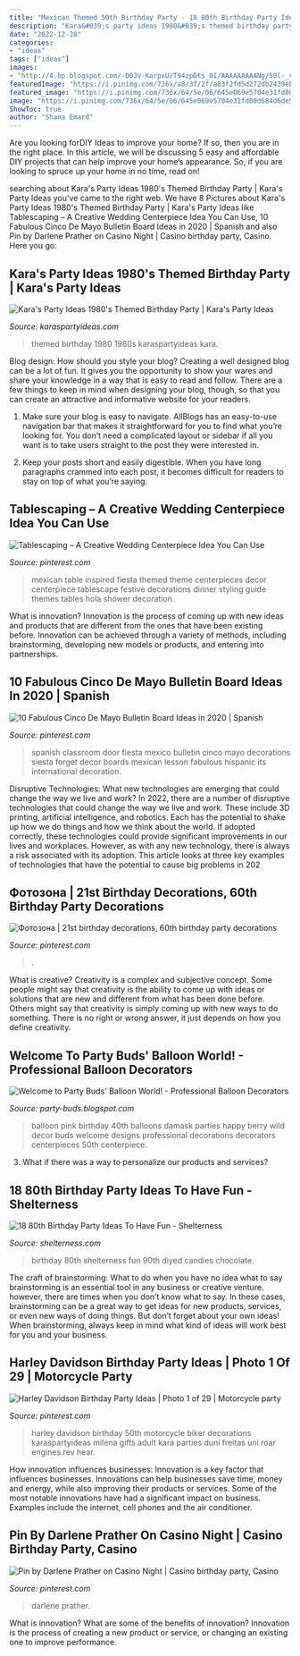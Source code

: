 ```yaml
---
title: "Mexican Themed 50th Birthday Party - 18 80th Birthday Party Ideas To Have Fun"
description: "Kara&#039;s party ideas 1980&#039;s themed birthday party"
date: "2022-12-28"
categories:
- "ideas"
tags: ["ideas"]
images:
- "http://4.bp.blogspot.com/-D0JV-KarpxU/T94zpDts_0I/AAAAAAAAANg/50l-_v2UWhc/s1600/IMG-20120616-01038.jpg"
featuredImage: "https://i.pinimg.com/736x/a8/3f/2f/a83f2fd5d272db2439eb4856d3ebff64.jpg"
featured_image: "https://i.pinimg.com/736x/64/5e/06/645e069e5704e31fd00d684d6de59d03.jpg"
image: "https://i.pinimg.com/736x/64/5e/06/645e069e5704e31fd00d684d6de59d03.jpg"
ShowToc: true
author: "Shana Emard"
---
```



Are you looking forDIY Ideas to improve your home? If so, then you are in the right place. In this article, we will be discussing 5 easy and affordable DIY projects that can help improve your home’s appearance. So, if you are looking to spruce up your home in no time, read on!

	

		
searching about Kara&#039;s Party Ideas 1980&#039;s Themed Birthday Party | Kara&#039;s Party Ideas you've came to the right web. We have 8 Pictures about Kara&#039;s Party Ideas 1980&#039;s Themed Birthday Party | Kara&#039;s Party Ideas like Tablescaping – A Creative Wedding Centerpiece Idea You Can Use, 10 Fabulous Cinco De Mayo Bulletin Board Ideas in 2020 | Spanish and also Pin by Darlene Prather on Casino Night | Casino birthday party, Casino. Here you go:
		
    
## Kara&#039;s Party Ideas 1980&#039;s Themed Birthday Party | Kara&#039;s Party Ideas

<img loading=lazy src="https://karaspartyideas.com/wp-content/uploads/2017/07/1980s-Themed-Birthday-Party-via-Karas-Party-Ideas-KarasPartyIdeas.com6_.jpg" onerror="this.onerror=null;this.src='https://tse4.mm.bing.net/th?id=OIP.NVOyoHEaL266GNAuEzQFpgHaLH&amp;pid=15.1';" alt="Kara&#039;s Party Ideas 1980&#039;s Themed Birthday Party | Kara&#039;s Party Ideas">

_Source: karaspartyideas.com_

>themed birthday 1980 1980s karaspartyideas kara. 

	

Blog design: How should you style your blog?
Creating a well designed blog can be a lot of fun. It gives you the opportunity to show your wares and share your knowledge in a way that is easy to read and follow. There are a few things to keep in mind when designing your blog, though, so that you can create an attractive and informative website for your readers.
1. Make sure your blog is easy to navigate. AllBlogs has an easy-to-use navigation bar that makes it straightforward for you to find what you’re looking for. You don’t need a complicated layout or sidebar if all you want is to take users straight to the post they were interested in.

2. Keep your posts short and easily digestible. When you have long paragraphs crammed into each post, it becomes difficult for readers to stay on top of what you’re saying.

    
## Tablescaping – A Creative Wedding Centerpiece Idea You Can Use

<img loading=lazy src="https://i.pinimg.com/736x/6d/0b/4d/6d0b4da9396735ea083ca799bf039090.jpg" onerror="this.onerror=null;this.src='https://tse3.mm.bing.net/th?id=OIP.LGZnjxa4xQ3rOpfwGu0G5AHaKX&amp;pid=15.1';" alt="Tablescaping – A Creative Wedding Centerpiece Idea You Can Use">

_Source: pinterest.com_

>mexican table inspired fiesta themed theme centerpieces decor centerpiece tablescape festive decorations dinner styling guide themes tables hola shower decoration. 

	

What is innovation?
Innovation is the process of coming up with new ideas and products that are different from the ones that have been existing before. Innovation can be achieved through a variety of methods, including brainstorming, developing new models or products, and entering into partnerships.

    
## 10 Fabulous Cinco De Mayo Bulletin Board Ideas In 2020 | Spanish

<img loading=lazy src="https://i.pinimg.com/736x/a8/3f/2f/a83f2fd5d272db2439eb4856d3ebff64.jpg" onerror="this.onerror=null;this.src='https://tse1.mm.bing.net/th?id=OIP.EcTyadd5JhackTaw-7urMwHaJ6&amp;pid=15.1';" alt="10 Fabulous Cinco De Mayo Bulletin Board Ideas in 2020 | Spanish">

_Source: pinterest.com_

>spanish classroom door fiesta mexico bulletin cinco mayo decorations siesta forget decor boards mexican lesson fabulous hispanic its international decoration. 

	

Disruptive Technologies: What new technologies are emerging that could change the way we live and work?
In 2022, there are a number of disruptive technologies that could change the way we live and work. These include 3D printing, artificial intelligence, and robotics. Each has the potential to shake up how we do things and how we think about the world. If adopted correctly, these technologies could provide significant improvements in our lives and workplaces. However, as with any new technology, there is always a risk associated with its adoption. This article looks at three key examples of technologies that have the potential to cause big problems in 202
    
## Фотозона | 21st Birthday Decorations, 60th Birthday Party Decorations

<img loading=lazy src="https://i.pinimg.com/736x/b4/ba/3c/b4ba3c74118180a7e7cf17887f0478da.jpg" onerror="this.onerror=null;this.src='https://tse1.mm.bing.net/th?id=OIP.52CF-PcFGomWpGXCh4cKfQHaE8&amp;pid=15.1';" alt="Фотозона | 21st birthday decorations, 60th birthday party decorations">

_Source: pinterest.com_

>. 

	

What is creative?
Creativity is a complex and subjective concept. Some people might say that creativity is the ability to come up with ideas or solutions that are new and different from what has been done before. Others might say that creativity is simply coming up with new ways to do something. There is no right or wrong answer, it just depends on how you define creativity.

    
## Welcome To Party Buds&#039; Balloon World! - Professional Balloon Decorators

<img loading=lazy src="http://4.bp.blogspot.com/-D0JV-KarpxU/T94zpDts_0I/AAAAAAAAANg/50l-_v2UWhc/s1600/IMG-20120616-01038.jpg" onerror="this.onerror=null;this.src='https://tse1.mm.bing.net/th?id=OIP.zgsSWsMt4M0HAlkwSRm7ggHaJ4&amp;pid=15.1';" alt="Welcome to Party Buds&#039; Balloon World! - Professional Balloon Decorators">

_Source: party-buds.blogspot.com_

>balloon pink birthday 40th balloons damask parties happy berry wild decor buds welcome designs professional decorations decorators centerpieces 50th centerpiece. 

	

3. What if there was a way to personalize our products and services?

    
## 18 80th Birthday Party Ideas To Have Fun - Shelterness

<img loading=lazy src="https://i.shelterness.com/2017/02/15-birthday-drink-with-a-hint-on-the-age.jpg" onerror="this.onerror=null;this.src='https://tse1.mm.bing.net/th?id=OIP.u4QTYbwXfJUj-hrBQ2ps0AHaNK&amp;pid=15.1';" alt="18 80th Birthday Party Ideas To Have Fun - Shelterness">

_Source: shelterness.com_

>birthday 80th shelterness fun 90th diyed candies chocolate. 

	

The craft of brainstorming: What to do when you have no idea what to say
brainstorming is an essential tool in any business or creative venture. however, there are times when you don’t know what to say. In these cases, brainstorming can be a great way to get ideas for new products, services, or even new ways of doing things. But don’t forget about your own ideas! When brainstorming, always keep in mind what kind of ideas will work best for you and your business.

    
## Harley Davidson Birthday Party Ideas | Photo 1 Of 29 | Motorcycle Party

<img loading=lazy src="https://i.pinimg.com/736x/00/36/e8/0036e8c449becd06c2767663c67a44d9.jpg" onerror="this.onerror=null;this.src='https://tse4.mm.bing.net/th?id=OIP.TY5WbjZ8lEVpzwmVZEYYewHaE8&amp;pid=15.1';" alt="Harley Davidson Birthday Party Ideas | Photo 1 of 29 | Motorcycle party">

_Source: pinterest.com_

>harley davidson birthday 50th motorcycle biker decorations karaspartyideas milena gifts adult kara parties duni freitas uni roar engines rev hear. 

	

How innovation influences businesses:
Innovation is a key factor that influences businesses. Innovations can help businesses save time, money and energy, while also improving their products or services. Some of the most notable innovations have had a significant impact on business. Examples include the internet, cell phones and the air conditioner.

    
## Pin By Darlene Prather On Casino Night | Casino Birthday Party, Casino

<img loading=lazy src="https://i.pinimg.com/736x/64/5e/06/645e069e5704e31fd00d684d6de59d03.jpg" onerror="this.onerror=null;this.src='https://tse3.mm.bing.net/th?id=OIP.IggDxOf2dK_fLf8EWm6e5wHaJ3&amp;pid=15.1';" alt="Pin by Darlene Prather on Casino Night | Casino birthday party, Casino">

_Source: pinterest.com_

>darlene prather. 

	

What is innovation? What are some of the benefits of innovation?
Innovation is the process of creating a new product or service, or changing an existing one to improve performance.

